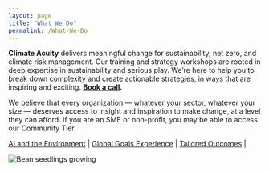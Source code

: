 ```yaml
---
layout: page
title: "What We Do"
permalink: /What-We-Do
---
```


**Climate Acuity** delivers meaningful change for sustainability, net zero, and climate risk management. Our training and strategy workshops are rooted in deep expertise in sustainability and serious play. We’re here to help you to break down complexity and create actionable strategies, in ways that are inspiring and exciting. **[Book a call](mailto:j.c.walton@sussex.ac.uk).**

We believe that every organization — whatever your sector, whatever your size — deserves access to insight and inspiration to make change, at a level they can afford. If you are an SME or non-profit, you may be able to access our Community Tier.

[AI and the Environment](AI-Workshop) | 
[Global Goals Experience](Global-Goals-Experience) |
[Tailored Outcomes](Tailored-Outcomes) |

<img src="https://i.ibb.co/C8QdyfJ/Growing.jpg" alt="Bean seedlings growing" border="0"></a>





